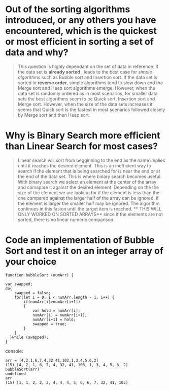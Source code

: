 # Out of the sorting algorithms introduced, or any others you have encountered, which is the quickest or most efficient in sorting a set of data and why?
>This question is highly dependant on the set of data in reference. If the data set is **already sorted** , leads to the best case for *simple algorithms* such as Bubble sort and Insertion sort. If the data set is sorted in **reverse order**, simple algorithms tend to slow down and the Merge sort and Heap sort algorithms emerge. However, when the data set is randomly ordered as in most scenarios, for smaller data sets the best algorithms seem to be Quick sort, Insertion sort and Merge sort. However, when the size of the data sets increases it seems that Quick sort is the fastest in most scenarios followed closely by Merge sort and then Heap sort. 

# Why is Binary Search more efficient than Linear Search for most cases?
>Linear search will sort from begginning to the end as the name implies until it reaches the desired element. This is an inefficient way to search if the element that is being searched for is near the end or at the end of the data set. This is where binary search becomes useful. With binary search we select an element at the center of the array and comapare it against the desired element. Depending on the the size of the element we are looking for if the element is less than the one compared against the larger half of the array can be ignored, if the element is larger the smaller half may be ignored. The algorithm continues in this fasion until the target item is reached. ** THIS WILL ONLY WORKED ON SORTED ARRAYS** since if the elements are not sorted, there is no linear numeric comparison. 


# Code an implementation of Bubble Sort and test it on an integer array of your choice
```
function bubbleSort (numArr) {

var swapped;
do{
	swapped = false;
	for(let i = 0; i < numArr.length - 1; i++) {
		if(numArr[i]>numArr[i+1])
		{
			var hold = numArr[i];
			numArr[i] = numArr[i+1];
			numArr[i+1] = hold;
			swapped = true;
		}
	}
  }while (swapped);
}
```

console:
```
arr = [4,2,1,6,7,4,32,41,103,1,3,4,5,6,2]
(15) [4, 2, 1, 6, 7, 4, 32, 41, 103, 1, 3, 4, 5, 6, 2]
bubbleSort(arr)
undefined
arr
(15) [1, 1, 2, 2, 3, 4, 4, 4, 5, 6, 6, 7, 32, 41, 103]
```
